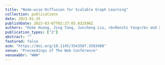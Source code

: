 ```yaml
---
title: "Node-wise Diffusion for Scalable Graph Learning"
collection: publications
date: 2023-01-25
publishDate: 2023-03-07T02:27:05.032596Z
authors: "Keke Huang, Jing Tang, Juncheng Liu, <b>Renchi Yang</b> and Xiaokui Xiao"
publication_types: ["2"]
abstract: ""
featured: false
acm: "https://doi.org/10.1145/3543507.3583408"
venue: "Proceedings of The Web Conference"
venueabbr: "WWW"
---
```


